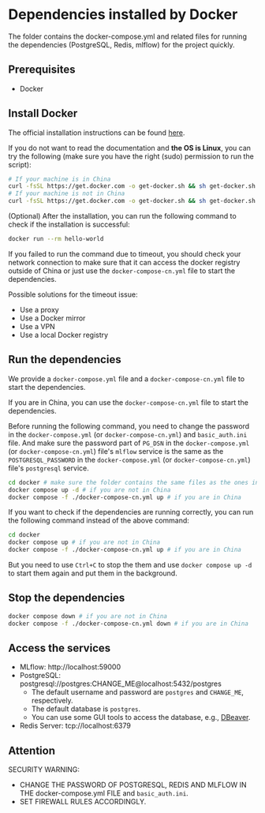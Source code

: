# Dependencies installed by Docker

The folder contains the docker-compose.yml and related files for running the dependencies (PostgreSQL, Redis, mlflow) for the project quickly.

## Prerequisites

- Docker

## Install Docker

The official installation instructions can be found [here](https://docs.docker.com/get-started/get-docker/).

If you do not want to read the documentation and **the OS is Linux**, you can try the following (make sure you have the right (sudo) permission to run the script):
```bash
# If your machine is in China
curl -fsSL https://get.docker.com -o get-docker.sh && sh get-docker.sh --mirror Aliyun
# If your machine is not in China
curl -fsSL https://get.docker.com -o get-docker.sh && sh get-docker.sh
```

(Optional) After the installation, you can run the following command to check if the installation is successful:
```bash
docker run --rm hello-world
```

If you failed to run the command due to timeout, you should check your network connection to make sure that it can access the docker registry outside of China or just use the `docker-compose-cn.yml` file to start the dependencies.

Possible solutions for the timeout issue:
- Use a proxy
- Use a Docker mirror
- Use a VPN
- Use a local Docker registry

## Run the dependencies

We provide a `docker-compose.yml` file and a `docker-compose-cn.yml` file to start the dependencies.

If you are in China, you can use the `docker-compose-cn.yml` file to start the dependencies.

Before running the following command, you need to change the password in the `docker-compose.yml` (or `docker-compose-cn.yml`) and `basic_auth.ini` file.
And make sure the password part of `PG_DSN` in the `docker-compose.yml` (or `docker-compose-cn.yml`) file's `mlflow` service is the same as the `POSTGRESQL_PASSWORD` in the `docker-compose.yml` (or `docker-compose-cn.yml`) file's `postgresql` service.

```bash
cd docker # make sure the folder contains the same files as the ones in the repo
docker compose up -d # if you are not in China
docker compose -f ./docker-compose-cn.yml up # if you are in China
```

If you want to check if the dependencies are running correctly, you can run the following command instead of the above command:
```bash
cd docker
docker compose up # if you are not in China
docker compose -f ./docker-compose-cn.yml up # if you are in China
```
But you need to use `Ctrl+C` to stop the them and use `docker compose up -d` to start them again and put them in the background.

## Stop the dependencies

```bash
docker compose down # if you are not in China
docker compose -f ./docker-compose-cn.yml down # if you are in China
```

## Access the services

- MLflow: http://localhost:59000
- PostgreSQL: postgresql://postgres:CHANGE_ME@localhost:5432/postgres
  - The default username and password are `postgres` and `CHANGE_ME`, respectively.
  - The default database is `postgres`.
  - You can use some GUI tools to access the database, e.g., [DBeaver](https://dbeaver.io/).
- Redis Server: tcp://localhost:6379

## Attention

SECURITY WARNING:
- CHANGE THE PASSWORD OF POSTGRESQL, REDIS AND MLFLOW IN THE docker-compose.yml FILE and `basic_auth.ini`.
- SET FIREWALL RULES ACCORDINGLY.
